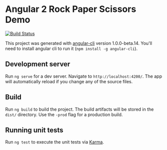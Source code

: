 # Angular 2 Rock Paper Scissors Demo
[![Build Status](https://travis-ci.org/DaveWM/ng2-rock-paper-scissors.svg?branch=master)](https://travis-ci.org/DaveWM/ng2-rock-paper-scissors)

This project was generated with [angular-cli](https://github.com/angular/angular-cli) version 1.0.0-beta.14. You'll need to install angular cli to run it (`npm install -g angular-cli`).

## Development server
Run `ng serve` for a dev server. Navigate to `http://localhost:4200/`. The app will automatically reload if you change any of the source files.

## Build

Run `ng build` to build the project. The build artifacts will be stored in the `dist/` directory. Use the `-prod` flag for a production build.

## Running unit tests

Run `ng test` to execute the unit tests via [Karma](https://karma-runner.github.io).
